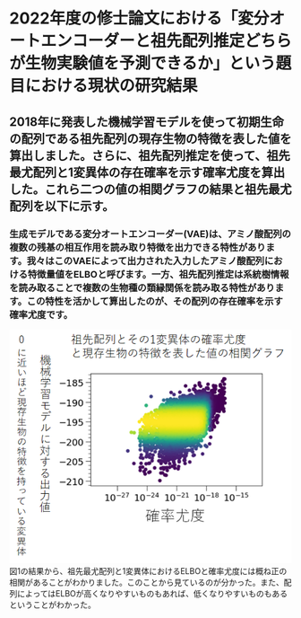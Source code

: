 # 2022年度の修士論文における「変分オートエンコーダーと祖先配列推定どちらが生物実験値を予測できるか」という題目における現状の研究結果
## 2018年に発表した機械学習モデルを使って初期生命の配列である祖先配列の現存生物の特徴を表した値を算出しました。さらに、祖先配列推定を使って、祖先最尤配列と1変異体の存在確率を示す確率尤度を算出した。これら二つの値の相関グラフの結果と祖先最尤配列を以下に示す。
### 生成モデルである変分オートエンコーダー(VAE)は、アミノ酸配列の複数の残基の相互作用を読み取り特徴を出力できる特性があります。我々はこのVAEによって出力された入力したアミノ酸配列における特徴量値をELBOと呼びます。一方、祖先配列推定は系統樹情報を読み取ることで複数の生物種の類縁関係を読み取る特性があります。この特性を活かして算出したのが、その配列の存在確率を示す確率尤度です。
![祖先最尤配列とその1変異体のELBOと確率尤度の関係](祖先配列_確率尤度_ELBO.png "図1:祖先配列とその1変異体の特徴量と確率尤度の相関関係" )<br>
図1の結果から、祖先最尤配列と1変異体におけるELBOと確率尤度には概ね正の相関があることがわかりました。このことから見ているのが分かった。また、配列によってはELBOが高くなりやすいものもあれば、低くなりやすいものもあるということがわかった。
